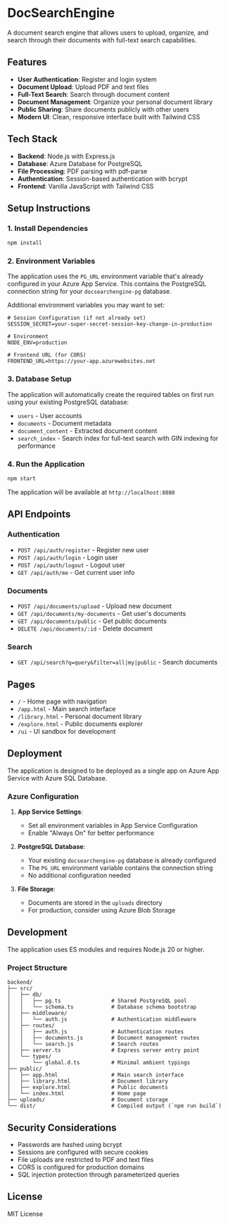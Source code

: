 # DocSearchEngine

A document search engine that allows users to upload, organize, and search through their documents with full-text search capabilities.

## Features

- **User Authentication**: Register and login system
- **Document Upload**: Upload PDF and text files
- **Full-Text Search**: Search through document content
- **Document Management**: Organize your personal document library
- **Public Sharing**: Share documents publicly with other users
- **Modern UI**: Clean, responsive interface built with Tailwind CSS

## Tech Stack

- **Backend**: Node.js with Express.js
- **Database**: Azure Database for PostgreSQL
- **File Processing**: PDF parsing with pdf-parse
- **Authentication**: Session-based authentication with bcrypt
- **Frontend**: Vanilla JavaScript with Tailwind CSS

## Setup Instructions

### 1. Install Dependencies

```bash
npm install
```

### 2. Environment Variables

The application uses the `PG_URL` environment variable that's already configured in your Azure App Service. This contains the PostgreSQL connection string for your `docsearchengine-pg` database.

Additional environment variables you may want to set:

```env
# Session Configuration (if not already set)
SESSION_SECRET=your-super-secret-session-key-change-in-production

# Environment
NODE_ENV=production

# Frontend URL (for CORS)
FRONTEND_URL=https://your-app.azurewebsites.net
```

### 3. Database Setup

The application will automatically create the required tables on first run using your existing PostgreSQL database:
- `users` - User accounts
- `documents` - Document metadata
- `document_content` - Extracted document content
- `search_index` - Search index for full-text search with GIN indexing for performance

### 4. Run the Application

```bash
npm start
```

The application will be available at `http://localhost:8080`

## API Endpoints

### Authentication
- `POST /api/auth/register` - Register new user
- `POST /api/auth/login` - Login user
- `POST /api/auth/logout` - Logout user
- `GET /api/auth/me` - Get current user info

### Documents
- `POST /api/documents/upload` - Upload new document
- `GET /api/documents/my-documents` - Get user's documents
- `GET /api/documents/public` - Get public documents
- `DELETE /api/documents/:id` - Delete document

### Search
- `GET /api/search?q=query&filter=all|my|public` - Search documents

## Pages

- `/` - Home page with navigation
- `/app.html` - Main search interface
- `/library.html` - Personal document library
- `/explore.html` - Public documents explorer
- `/ui` - UI sandbox for development

## Deployment

The application is designed to be deployed as a single app on Azure App Service with Azure SQL Database.

### Azure Configuration

1. **App Service Settings**:
   - Set all environment variables in App Service Configuration
   - Enable "Always On" for better performance

2. **PostgreSQL Database**:
   - Your existing `docsearchengine-pg` database is already configured
   - The `PG_URL` environment variable contains the connection string
   - No additional configuration needed

3. **File Storage**:
   - Documents are stored in the `uploads` directory
   - For production, consider using Azure Blob Storage

## Development

The application uses ES modules and requires Node.js 20 or higher.

### Project Structure

```
backend/
├── src/
│   ├── db/
│   │   ├── pg.ts                # Shared PostgreSQL pool
│   │   └── schema.ts            # Database schema bootstrap
│   ├── middleware/
│   │   └── auth.js              # Authentication middleware
│   ├── routes/
│   │   ├── auth.js              # Authentication routes
│   │   ├── documents.js         # Document management routes
│   │   └── search.js            # Search routes
│   ├── server.ts                # Express server entry point
│   └── types/
│       └── global.d.ts          # Minimal ambient typings
├── public/
│   ├── app.html                 # Main search interface
│   ├── library.html             # Document library
│   ├── explore.html             # Public documents
│   └── index.html               # Home page
├── uploads/                     # Document storage
└── dist/                        # Compiled output (`npm run build`)
```

## Security Considerations

- Passwords are hashed using bcrypt
- Sessions are configured with secure cookies
- File uploads are restricted to PDF and text files
- CORS is configured for production domains
- SQL injection protection through parameterized queries

## License

MIT License
